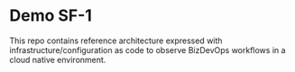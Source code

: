 # Demo SF-1

This repo contains reference architecture expressed with infrastructure/configuration as code to observe BizDevOps workflows in a cloud native environment.